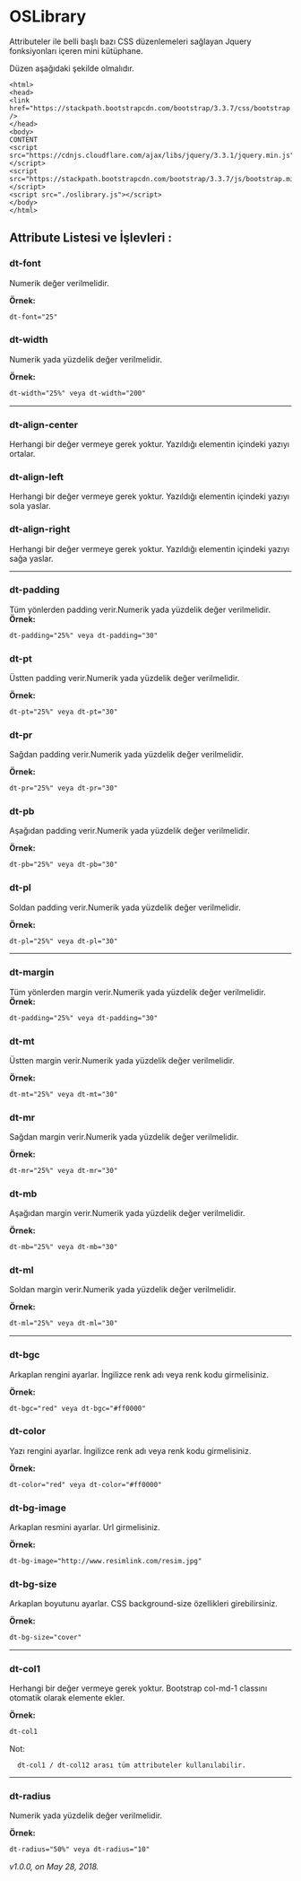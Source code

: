 # OSLibrary
Attributeler ile belli başlı bazı CSS düzenlemeleri sağlayan Jquery fonksiyonları içeren mini kütüphane.

Düzen aşağıdaki şekilde olmalıdır.

```
<html>
<head>
<link href="https://stackpath.bootstrapcdn.com/bootstrap/3.3.7/css/bootstrap.min.css"rel="stylesheet" />
</head>
<body>
CONTENT
<script src="https://cdnjs.cloudflare.com/ajax/libs/jquery/3.3.1/jquery.min.js"></script>
<script src="https://stackpath.bootstrapcdn.com/bootstrap/3.3.7/js/bootstrap.min.js"></script>
<script src="./oslibrary.js"></script>
</body>
</html>
```

## Attribute Listesi ve İşlevleri :

### dt-font
Numerik değer verilmelidir.

**Örnek:**
```html
dt-font="25"
```
### dt-width
Numerik yada yüzdelik değer verilmelidir.

**Örnek:**
```html
dt-width="25%" veya dt-width="200"
```
***
### dt-align-center
Herhangi bir değer vermeye gerek yoktur. Yazıldığı elementin içindeki yazıyı ortalar. 
### dt-align-left
Herhangi bir değer vermeye gerek yoktur. Yazıldığı elementin içindeki yazıyı sola yaslar. 
### dt-align-right 
Herhangi bir değer vermeye gerek yoktur. Yazıldığı elementin içindeki yazıyı sağa yaslar. 
***
### dt-padding 
Tüm yönlerden padding verir.Numerik yada yüzdelik değer verilmelidir.
**Örnek:**
```html
dt-padding="25%" veya dt-padding="30"
```
### dt-pt 
Üstten padding verir.Numerik yada yüzdelik değer verilmelidir.

**Örnek:**
```html
dt-pt="25%" veya dt-pt="30"
```
### dt-pr 
Sağdan padding verir.Numerik yada yüzdelik değer verilmelidir.

**Örnek:**
```html
dt-pr="25%" veya dt-pr="30"
```
### dt-pb 
Aşağıdan padding verir.Numerik yada yüzdelik değer verilmelidir.

**Örnek:**
```html
dt-pb="25%" veya dt-pb="30"
```
### dt-pl 
Soldan padding verir.Numerik yada yüzdelik değer verilmelidir.

**Örnek:**
```html
dt-pl="25%" veya dt-pl="30"
```
***
### dt-margin 
Tüm yönlerden margin verir.Numerik yada yüzdelik değer verilmelidir.
**Örnek:**
```html
dt-padding="25%" veya dt-padding="30"
```
### dt-mt 
Üstten margin verir.Numerik yada yüzdelik değer verilmelidir.

**Örnek:**
```html
dt-mt="25%" veya dt-mt="30"
```
### dt-mr 
Sağdan margin verir.Numerik yada yüzdelik değer verilmelidir.

**Örnek:**
```html
dt-mr="25%" veya dt-mr="30"
```
### dt-mb 
Aşağıdan margin verir.Numerik yada yüzdelik değer verilmelidir.

**Örnek:**
```html
dt-mb="25%" veya dt-mb="30"
```
### dt-ml 
Soldan margin verir.Numerik yada yüzdelik değer verilmelidir.

**Örnek:**
```html
dt-ml="25%" veya dt-ml="30"
```
***
### dt-bgc
Arkaplan rengini ayarlar. İngilizce renk adı veya renk kodu girmelisiniz.

**Örnek:**
```html
dt-bgc="red" veya dt-bgc="#ff0000"
```
### dt-color
Yazı rengini ayarlar. İngilizce renk adı veya renk kodu girmelisiniz.

**Örnek:**
```html
dt-color="red" veya dt-color="#ff0000"
```
### dt-bg-image
Arkaplan resmini ayarlar. Url girmelisiniz.

**Örnek:**
```html
dt-bg-image="http://www.resimlink.com/resim.jpg"
```
### dt-bg-size
Arkaplan boyutunu ayarlar. CSS background-size özellikleri girebilirsiniz.

**Örnek:**
```html
dt-bg-size="cover"
```
***
### dt-col1
Herhangi bir değer vermeye gerek yoktur. Bootstrap col-md-1 classını otomatik olarak elemente ekler.

**Örnek:**
```html
dt-col1
```
Not:

```
  dt-col1 / dt-col12 arası tüm attributeler kullanılabilir.
```
***
### dt-radius
Numerik yada yüzdelik değer verilmelidir.

**Örnek:**
```html
dt-radius="50%" veya dt-radius="10"
```


_v1.0.0, on May 28, 2018._
